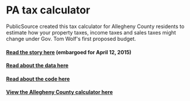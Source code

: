 # PA tax calculator
PublicSource created this tax calculator for Allegheny County residents to estimate how your property taxes, income taxes and sales taxes might change under Gov. Tom Wolf's first proposed budget.

#### [Read the story here](http://publicsource.org/investigations/tax-calculator-how-gov-wolfs-budget-would-affect-you-allegheny-county#.VSfaPpRPLek) (embargoed for April 12, 2015)

#### [Read about the data here](https://github.com/akanik/pa-tax-calculator/blob/master/about-the-data.md)

#### [Read about the code here](https://github.com/akanik/pa-tax-calculator/blob/master/about-the-code.md)

#### [View the Allegheny County calculator here](http://54.173.122.255/taxcalc/index.html?)
